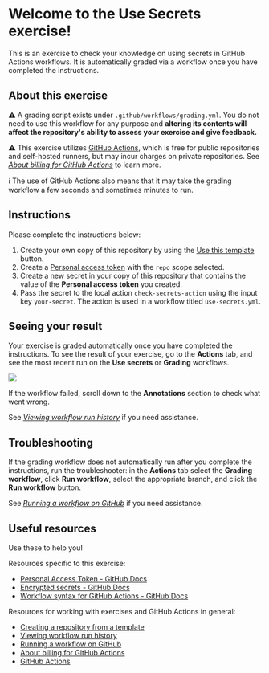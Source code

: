 # Welcome to the Use Secrets exercise!

This is an exercise to check your knowledge on using secrets in GitHub Actions workflows. It is automatically graded via a workflow once you have completed the instructions.

## About this exercise

:warning: A grading script exists under `.github/workflows/grading.yml`. You do not need to use this workflow for any purpose and **altering its contents will affect the repository's ability to assess your exercise and give feedback.**

:warning: This exercise utilizes [GitHub Actions](https://docs.github.com/en/actions), which is free for public repositories and self-hosted runners, but may incur charges on private repositories. See _[About billing for GitHub Actions]_ to learn more.

:information_source: The use of GitHub Actions also means that it may take the grading workflow a few seconds and sometimes minutes to run.

## Instructions

<!-- Specific instructions for your exercise -->

Please complete the instructions below:

1. Create your own copy of this repository by using the [Use this template](https://docs.github.com/en/github/creating-cloning-and-archiving-repositories/creating-a-repository-from-a-template#creating-a-repository-from-a-template) button.
2. Create a [Personal access token](https://docs.github.com/en/github/authenticating-to-github/keeping-your-account-and-data-secure/creating-a-personal-access-token) with the `repo` scope selected.
3. Create a new secret in your copy of this repository that contains the value of the **Personal access token** you created.
4. Pass the secret to the local action `check-secrets-action` using the input key `your-secret`. The action is used in a workflow titled `use-secrets.yml`.

<!-- Add your steps below starting with step 2 -->

## Seeing your result

Your exercise is graded automatically once you have completed the instructions. To see the result of your exercise, go to the **Actions** tab, and see the most recent run on the **Use secrets** or **Grading** workflows. <!-- specify expected Looking Glass display_type --><!-- specific place to look -->

![](https://user-images.githubusercontent.com/6351798/119396166-c0736580-bc91-11eb-8bd8-02abddbcf50a.png)

If the workflow failed, scroll down to the **Annotations** section to check what went wrong.

See _[Viewing workflow run history]_ if you need assistance.

## Troubleshooting

If the grading workflow does not automatically run after you complete the instructions, run the troubleshooter: in the **Actions** tab select the **Grading workflow**, click **Run workflow**, select the appropriate branch, and click the **Run workflow** button.

See _[Running a workflow on GitHub]_ if you need assistance.

## Useful resources

Use these to help you!

Resources specific to this exercise:

- [Personal Access Token - GitHub Docs]
- [Encrypted secrets - GitHub Docs]
- [Workflow syntax for GitHub Actions - GitHub Docs]

<!-- - Add further resources for the learner -->

Resources for working with exercises and GitHub Actions in general:

- [Creating a repository from a template]
- [Viewing workflow run history]
- [Running a workflow on GitHub]
- [About billing for GitHub Actions]
- [GitHub Actions]

<!--
Links used throughout this README:
-->
<!-- Edit the links below to be relevant -->

[events that trigger workflows - github docs]: https://docs.github.com/en/free-pro-team@latest/actions/reference/events-that-trigger-workflows#schedule
[cron examples - crontab.guru]: https://crontab.guru/examples.html
[creating a repository from a template]: https://docs.github.com/en/github/creating-cloning-and-archiving-repositories/creating-a-repository-from-a-template
[viewing workflow run history]: https://docs.github.com/en/actions/managing-workflow-runs/viewing-workflow-run-history
[running a workflow on github]: https://docs.github.com/en/actions/managing-workflow-runs/manually-running-a-workflow#running-a-workflow-on-github
[about billing for github actions]: https://docs.github.com/en/github/setting-up-and-managing-billing-and-payments-on-github/about-billing-for-github-actions
[github actions]: https://docs.github.com/en/actions
[personal access token - github docs]: https://docs.github.com/en/github/authenticating-to-github/keeping-your-account-and-data-secure/creating-a-personal-access-token
[Encrypted secrets - Github Docs]: https://docs.github.com/en/actions/reference/encrypted-secrets
[Workflow syntax for GitHub Actions - GitHub Docs]: https://docs.github.com/en/actions/reference/workflow-syntax-for-github-actions#jobsjob_idstepswith
